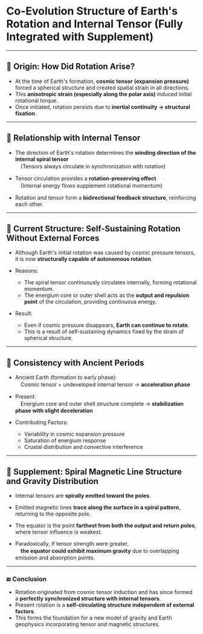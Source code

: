 # Co-Evolution Structure of Earth's Rotation and Internal Tensor (Fully Integrated with Supplement)

---

## 🔷 Origin: How Did Rotation Arise?

- At the time of Earth's formation, **cosmic tensor (expansion pressure)** forced a spherical structure and created spatial strain in all directions.  
- This **anisotropic strain (especially along the polar axis)** induced initial rotational torque.  
- Once initiated, rotation persists due to **inertial continuity → structural fixation**.

---

## 🔷 Relationship with Internal Tensor

- The direction of Earth's rotation determines the **winding direction of the internal spiral tensor**  
　(Tensors always circulate in synchronization with rotation)

- Tensor circulation provides a **rotation-preserving effect**  
　(Internal energy flows supplement rotational momentum)

- Rotation and tensor form a **bidirectional feedback structure**, reinforcing each other.

---

## 🔷 Current Structure: Self-Sustaining Rotation Without External Forces

- Although Earth's initial rotation was caused by cosmic pressure tensors, it is now **structurally capable of autonomous rotation**.

- Reasons:
  - The spiral tensor continuously circulates internally, forming rotational momentum.
  - The energium core or outer shell acts as the **output and repulsion point** of the circulation, providing continuous energy.

- Result:
  - Even if cosmic pressure disappears, **Earth can continue to rotate**.
  - This is a result of self-sustaining dynamics fixed by the strain of spherical structure.

---

## 🔷 Consistency with Ancient Periods

- Ancient Earth (formation to early phase):  
　Cosmic tensor + undeveloped internal tensor → **acceleration phase**

- Present:  
　Energium core and outer shell structure complete → **stabilization phase with slight deceleration**

- Contributing Factors:
  - Variability in cosmic expansion pressure
  - Saturation of energium response
  - Crustal distribution and convective interference

---

## 🔷 Supplement: Spiral Magnetic Line Structure and Gravity Distribution

- Internal tensors are **spirally emitted toward the poles**.
- Emitted magnetic lines **trace along the surface in a spiral pattern**, returning to the opposite pole.

- The equator is the point **farthest from both the output and return poles**, where tensor influence is weakest.

- Paradoxically, if tensor strength were greater,  
　**the equator could exhibit maximum gravity** due to overlapping emission and absorption points.

---

### 🔚 Conclusion

- Rotation originated from cosmic tensor induction and has since formed a **perfectly synchronized structure with internal tensors**.
- Present rotation is a **self-circulating structure independent of external factors**.
- This forms the foundation for a new model of gravity and Earth geophysics incorporating tensor and magnetic structures.

